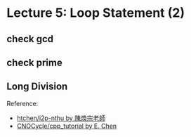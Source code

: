 # Lecture 5: Loop Statement (2)

## check gcd

## check prime

## Long Division

Reference:
* [htchen/i2p-nthu by 陳煥宗老師](https://github.com/htchen/i2p-nthu/tree/master/%E7%A8%8B%E5%BC%8F%E8%A8%AD%E8%A8%88%E4%B8%80/Introduction%20to%20programming)
* [CNOCycle/cpp_tutorial by E. Chen](https://github.com/CNOCycle/cpp_tutorial)